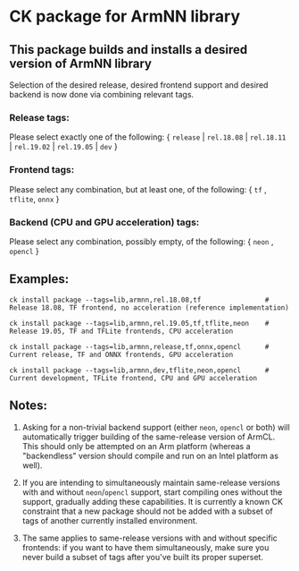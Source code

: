 # CK package for ArmNN library

## This package builds and installs a desired version of ArmNN library

Selection of the desired release, desired frontend support and desired backend is now done via combining relevant tags.

### Release tags:

Please select exactly one of the following: { `release` | `rel.18.08` | `rel.18.11` | `rel.19.02` | `rel.19.05` | `dev` }

### Frontend tags:

Please select any combination, but at least one, of the following: { `tf` , `tflite`, `onnx` }

### Backend (CPU and GPU acceleration) tags:

Please select any combination, possibly empty, of the following: { `neon` , `opencl` }


## Examples:
```
ck install package --tags=lib,armnn,rel.18.08,tf                # Release 18.08, TF frontend, no acceleration (reference implementation)

ck install package --tags=lib,armnn,rel.19.05,tf,tflite,neon    # Release 19.05, TF and TFLite frontends, CPU acceleration

ck install package --tags=lib,armnn,release,tf,onnx,opencl      # Current release, TF and ONNX frontends, GPU acceleration

ck install package --tags=lib,armnn,dev,tflite,neon,opencl      # Current development, TFLite frontend, CPU and GPU acceleration
```

## Notes:

1. Asking for a non-trivial backend support (either `neon`, `opencl` or both) will automatically trigger building of the same-release version of ArmCL. This should only be attempted on an Arm platform (whereas a "backendless" version should compile and run on an Intel platform as well).

2. If you are intending to simultaneously maintain same-release versions with and without `neon`/`opencl` support, start compiling ones without the support, gradually adding these capabilities. It is currently a known CK constraint that a new package should not be added with a subset of tags of another currently installed environment.

3. The same applies to same-release versions with and without specific frontends: if you want to have them simultaneously, make sure you never build a subset of tags after you've built its proper superset.

